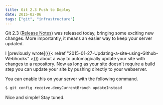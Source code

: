 ```yaml
---
title: Git 2.3 Push to Deploy
date: 2015-02-06
tags: ["git", "infrastructure"]
---
```


Git 2.3 ([Release Notes](https://github.com/gitster/git/blob/v2.3.0/Documentation/RelNotes/2.3.0.txt)) was released today, bringing some exciting new changes. More importantly, it means an easier way to keep your server updated.

I [previously wrote]({{< relref "2015-01-27-Updating-a-site-using-Github-Webhooks" >}}) about a way to automagically update your site with changes to a repository. Now as long as your site doesn't require a build step you can update your site by pushing directly to your webserver.

You can enable this on your server with the following command.
``` bash
$ git config receive.denyCurrentBranch updateInstead
```

Nice and simple! Stay tuned.
